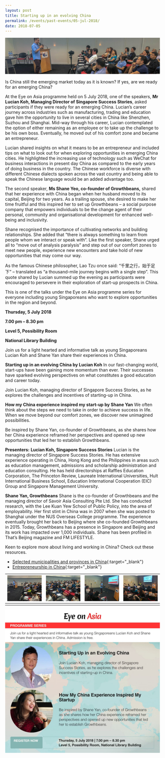 ```yaml
---
layout: post
title: Starting up in an evolving China
permalink: /events/past-events/05-jul-2018/
date: 2018-07-05
---
```


<img src="\images\past-events\05-Jul-2018\banner.jpg" alt="05-Jul-2018 banner" style="width:800px;" />

Is China still the emerging market today as it is known? If yes, are we ready for an emerging China?

At the Eye on Asia programme held on 5 July 2018, one of the speakers, **Mr Lucian Koh, Managing Director of Singapore Success Stories**, asked participants if they were ready for an emerging China. Lucian’s career journey across industries such as manufacturing, trading and education gave him the opportunity to live in several cities in China like Shenzhen, Suzhou and Shanghai. Mid-way through his career, Lucian contemplated the option of either remaining as an employee or to take up the challenge to be his own boss. Eventually, he moved out of his comfort zone and became an entrepreneur.

Lucian shared insights on what it means to be an entrepreneur and included tips on what to look out for when exploring opportunities in emerging China cities. He highlighted the increasing use of technology such as WeChat for business interactions in present day China as compared to the early years of doing business in the country. The Chinese workforce is diverse with different Chinese dialects spoken across the vast country and being able to speak the Chinese language would be an added advantage too.

The second speaker, **Ms Shane Yeo, co-founder of Growthbeans,** shared that her experience with China began when her husband moved to its capital, Beijing for two years. As a trailing spouse, she desired to make her time fruitful and this inspired her to set up Growthbeans – a social purpose company that empowers individuals to be the change agent of their personal, community and organisational development for enhanced well-being and inclusivity.

Shane recognised the importance of cultivating networks and building relationships. She added that “there is always something to learn from people whom we interact or speak with”. Like the first speaker, Shane urged all to “move out of analysis paralysis” and step out of our comfort zones to meet new people, experience new encounters and take hold of new opportunities that may come our way.

As the famous Chinese philosopher, Lao Tzu once said: “千里之行，始于足下” – translated as “a thousand-mile journey begins with a single step”. This quote shared by Lucian summed up the evening as participants were encouraged to persevere in their exploration of start-up prospects in China.

This is one of the talks under the Eye on Asia programme series for everyone including young Singaporeans who want to explore opportunities in the region and beyond.

**Thursday, 5 July 2018**

**7.00 pm – 8.30 pm**

**Level 5, Possibility Room**

**National Library Building**

Join us for a light hearted and informative talk as young Singaporeans Lucian Koh and Shane Yan share their experiences in China.

**Starting up in an evolving China by Lucian Koh**
In our fast-changing world, start-ups have been gaining more momentum than ever. Their successes have sparked evolving perspectives on what constitutes a good education and career today.

Join Lucian Koh, managing director of Singapore Success Stories, as he explores the challenges and incentives of starting-up in China.

**How my China experience inspired my start-up by Shane Yan**
We often think about the steps we need to take in order to achieve success in life. When we move beyond our comfort zones, we discover new unimagined possibilities.

Be inspired by Shane Yan, co-founder of Growthbeans, as she shares how her China experience reframed her perspectives and opened up new opportunities that led her to establish Growthbeans.

**Presenters:**
**Lucian Koh, Singapore Success Stories**
Lucian is the managing director of Singapore Success Stories. He has extensive experience operating in China, Hong Kong and the Philippines in areas such as education management, admissions and scholarship administration and education consulting. He has held directorships at Raffles Education Corporation, The Princeton Review, Laureate International Universities, Hult International Business School, Education International Cooperation (EIC) Group and Singapore Management University.

**Shane Yan, Growthbeans**
Shane is the co-founder of Growthbeans and the managing director of Savoir Asia Consulting Pte Ltd. She has conducted research, with the Lee Kuan Yew School of Public Policy, into the area of employability. Her first stint in China was in 2007 when she was posted to Shanghai under the NUS Overseas College programme. The experience eventually brought her back to Beijing where she co-founded Growthbeans in 2015. Today, Growthbeans has a presence in Singapore and Beijing and its work has impacted over 1,000 individuals. Shane has been profiled in That’s Beijing magazine and FM LIFESTYLE.

Keen to explore more about living and working in China? Check out these resources.

- [Selected municipalities and provinces in China](http://www.eyeonasia.sg/know-china/selected-china-municipalities-and-provinces/selected-china-municipalities-provinces-an-overview/){:target="_blank"}
- [Entrepreneurship in China](http://www.eyeonasia.sg/know-china/working-in-china/entrepreneurship-in-china/){:target="_blank"}

| <a href="\images\past-events\05-Jul-2018\image-1.jpg"><img src="\images\past-events\05-Jul-2018\image-1.jpg" style="width:200px;" /></a> | <a href="\images\past-events\05-Jul-2018\image-2.jpg"><img src="\images\past-events\05-Jul-2018\image-2.jpg" style="width:200px;" /></a> | <a href="\images\past-events\05-Jul-2018\image-3.jpg"><img src="\images\past-events\05-Jul-2018\image-3.jpg" style="width:200px;" /></a> | <a href="\images\past-events\05-Jul-2018\image-4.jpg"><img src="\images\past-events\05-Jul-2018\image-4.jpg" style="width:200px;" /></a> |
| ------------------------------------------------------------ | ------------------------------------------------------------ | ------------------------------------------------------------ | ------------------------------------------------------------ |
|                                                              |                                                              |                                                              |                                                              |

<img src="\images\past-events\05-Jul-2018\edm.jpg" style="width:650px;" />

